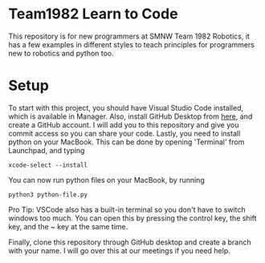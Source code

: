 # Team1982 Learn to Code
This repository is for new programmers at SMNW Team 1982 Robotics, it has a few examples in different styles to teach principles for programmers new to robotics and python too.

# Setup
To start with this project, you should have Visual Studio Code installed, which is available in Manager.
Also, install GitHub Desktop from [here](https://desktop.github.com/download/), and create a GitHub account. I will add you to this repository and give you commit access so you can share your code.
Lastly, you need to install python on your MacBook. This can be done by opening 'Terminal' from Launchpad, and typing 
```
xcode-select --install
```
You can now run python files on your MacBook, by running 
```
python3 python-file.py
```
Pro Tip: VSCode also has a built-in terminal so you don't have to switch windows too much. You can open this by pressing the control key, the shift key, and the ~ key at the same time.

Finally, clone this repository through GitHub desktop and create a branch with your name. I will go over this at our meetings if you need help.

